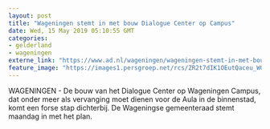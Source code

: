 ```yaml
---
layout: post
title: "Wageningen stemt in met bouw Dialogue Center op Campus"
date: Wed, 15 May 2019 05:10:55 GMT
categories: 
- gelderland 
- wageningen 
externe_link: "https://www.ad.nl/wageningen/wageningen-stemt-in-met-bouw-dialogue-center-op-campus~a93e1256/"
feature_image: "https://images1.persgroep.net/rcs/ZR2t7dIK1OEutQaceu_WQMxfUqs/diocontent/115609347/_fitwidth/400/?appId=21791a8992982cd8da851550a453bd7f&quality=0.7"
---
```


WAGENINGEN - De bouw van het Dialogue Center op Wageningen Campus, dat onder meer als vervanging moet dienen voor de Aula in de binnenstad, komt een forse stap dichterbij. De Wageningse gemeenteraad stemt maandag in met het plan.
